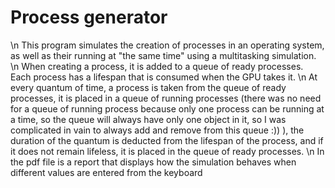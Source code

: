 # Process generator
\n
This program simulates the creation of processes in an operating system, as well as their running at "the same time" using a multitasking simulation.
\n
When creating a process, it is added to a queue of ready processes.
Each process has a lifespan that is consumed when the GPU takes it.
\n
At every quantum of time, a process is taken from the queue of ready processes, it is placed in a queue of running processes (there was no need for a queue of running process because only one process can be running at a time, so the queue will always have only one object in it, so I was complicated in vain to always add and remove from this queue :))  ), the duration of the quantum is deducted from the lifespan of the process, and if it does not remain lifeless, it is placed in the queue of ready processes.
\n
In the pdf file is a report that displays how the simulation behaves when different values are entered from the keyboard

